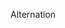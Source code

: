 <!-- .slide: id="drawing" class="modal" data-modal-title="Drawing" data-modal-content=""-->

<!-- .slide: data-background="#dd5567" -->


Alternation
